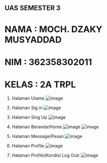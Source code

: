 ## UAS SEMESTER 3
# NAMA  : MOCH. DZAKY MUSYADDAD
# NIM  : 362358302011
# KELAS  : 2A TRPL

1. Halaman Utama
   ![image](https://github.com/user-attachments/assets/a2c0c3b5-c9d9-4a92-9457-6c2e4876d604)

2. Halaman Sig in
   ![image](https://github.com/user-attachments/assets/158b484b-f081-4b4a-93a7-7188b85ea308)

3. Halaman Sing Up
   ![image](https://github.com/user-attachments/assets/709a4086-2c53-479e-aa37-dee7394c3635)

4. Halaman Beranda/Home
   ![image](https://github.com/user-attachments/assets/f7e18566-7f0c-4c64-a6c1-9bb243bccc5c)
   ![image](https://github.com/user-attachments/assets/2b3da5ec-5aa6-4aa9-a3a9-23272e28cc8f)

5. Halaman Message/Pesan
   ![image](https://github.com/user-attachments/assets/31305db3-44ed-4e5e-af1a-eb5f44a02ff6)

6. Halaman Profile
   ![image](https://github.com/user-attachments/assets/1e703a3e-54d6-48a5-9f62-86a70e5d4de2)

7. Halaman Profile(Kondisi Log Out)
   ![image](https://github.com/user-attachments/assets/90c4a9c3-1d6f-419d-8714-107538f076cc)







